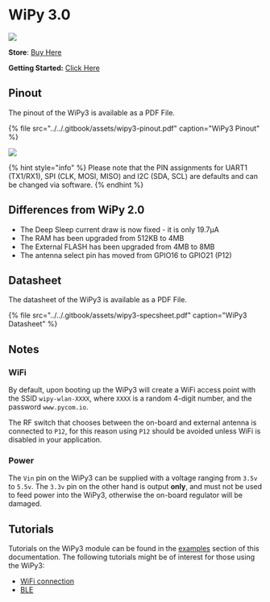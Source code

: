 # WiPy 3.0

![](../../.gitbook/assets/wipy3.png)

**Store**: [Buy Here](http://www.pycom.io/wipy-3)

**Getting Started:** [Click Here](../../gettingstarted/connection/wipy.md)

## Pinout

The pinout of the WiPy3 is available as a PDF File.

{% file src="../../.gitbook/assets/wipy3-pinout.pdf" caption="WiPy3 Pinout" %}

![](../../.gitbook/assets/wipy3-pinout.png)

{% hint style="info" %}
Please note that the PIN assignments for UART1 \(TX1/RX1\), SPI \(CLK, MOSI, MISO\) and I2C \(SDA, SCL\) are defaults and can be changed via software.
{% endhint %}

## Differences from WiPy 2.0

* The Deep Sleep current draw is now fixed - it is only 19.7µA
* The RAM has been upgraded from 512KB to 4MB
* The External FLASH has been upgraded from 4MB to 8MB
* The antenna select pin has moved from GPIO16 to GPIO21 \(P12\)

## Datasheet

The datasheet of the WiPy3 is available as a PDF File.

{% file src="../../.gitbook/assets/wipy3-specsheet.pdf" caption="WiPy3 Datasheet" %}

## Notes

### WiFi

By default, upon booting up the WiPy3 will create a WiFi access point with the SSID `wipy-wlan-XXXX`, where `XXXX` is a random 4-digit number, and the password `www.pycom.io`.

The RF switch that chooses between the on-board and external antenna is connected to `P12`, for this reason using `P12` should be avoided unless WiFi is disabled in your application.

### Power

The `Vin` pin on the WiPy3 can be supplied with a voltage ranging from `3.5v` to `5.5v`. The `3.3v` pin on the other hand is output **only**, and must not be used to feed power into the WiPy3, otherwise the on-board regulator will be damaged.

## Tutorials

Tutorials on the WiPy3 module can be found in the [examples](../../tutorials/introduction.md) section of this documentation. The following tutorials might be of interest for those using the WiPy3:

* [WiFi connection](../../tutorials/all/wlan.md)
* [BLE](../../tutorials/all/ble.md)
